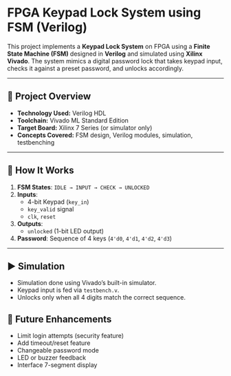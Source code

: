 # FPGA Keypad Lock System using FSM (Verilog)

This project implements a **Keypad Lock System** on FPGA using a **Finite State Machine (FSM)** designed in **Verilog** and simulated using **Xilinx Vivado**. The system mimics a digital password lock that takes keypad input, checks it against a preset password, and unlocks accordingly.

---

## 🔐 Project Overview

- **Technology Used:** Verilog HDL  
- **Toolchain:** Vivado ML Standard Edition  
- **Target Board:** Xilinx 7 Series (or simulator only)  
- **Concepts Covered:** FSM design, Verilog modules, simulation, testbenching  

---

## 📘 How It Works

1. **FSM States**: `IDLE → INPUT → CHECK → UNLOCKED`
2. **Inputs**:
   - 4-bit Keypad (`key_in`)
   - `key_valid` signal
   - `clk`, `reset`
3. **Outputs**:
   - `unlocked` (1-bit LED output)
4. **Password**: Sequence of 4 keys (`4'd0`, `4'd1`, `4'd2`, `4'd3`)

---

## ▶️ Simulation

- Simulation done using Vivado’s built-in simulator.
- Keypad input is fed via `testbench.v`.
- Unlocks only when all 4 digits match the correct sequence.

## 🚀 Future Enhancements

- Limit login attempts (security feature)
- Add timeout/reset feature
- Changeable password mode
- LED or buzzer feedback
- Interface 7-segment display
  
